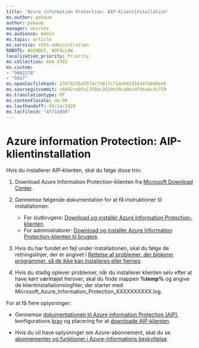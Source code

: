 ```yaml
---
title: 'Azure information Protection: AIP-klientinstallation'
ms.author: pebaum
author: pebaum
manager: mnirkhe
ms.audience: Admin
ms.topic: article
ms.service: o365-administration
ROBOTS: NOINDEX, NOFOLLOW
localization_priority: Priority
ms.collection: Adm_O365
ms.custom:
- "9002278"
- "5027"
ms.openlocfilehash: 230f857bd35f4cf381fc71de04231834fb8d0ee6
ms.sourcegitcommit: c6692ce0fa1358ec3529e59ca0ecdfdea4cdc759
ms.translationtype: MT
ms.contentlocale: da-DK
ms.lasthandoff: 09/14/2020
ms.locfileid: "47714898"
---
```

# <a name="azure-information-protection-aip-client-installation"></a>Azure information Protection: AIP-klientinstallation

Hvis du installerer AIP-klienten, skal du følge disse trin:

1. Download Azure Information Protection-klienten fra [Microsoft Download Center](https://www.microsoft.com/download/details.aspx?id=53018).

2. Gennemse følgende dokumentation for at få instruktioner til installationen:

    - For slutbrugere: [Download og installér Azure Information Protection-klienten](https://docs.microsoft.com/azure/information-protection/rms-client/install-client-app).
    - For administratorer: [Download og installér Azure Information Protection-klienten til brugere](https://docs.microsoft.com/azure/information-protection/rms-client/client-admin-guide-install).

3. Hvis du har fundet en fejl under installationen, skal du følge de retningslinjer, der er angivet i [Rettelse af problemer, der blokerer programmer, så de ikke kan installeres eller fjernes](https://support.microsoft.com/help/17588/windows-fix-problems-that-block-programs-being-installed-or-removed).

4. Hvis du stadig oplever problemer, når du installerer klienten selv efter at have kørt værktøjet herover, skal du finde mappen **%temp%** og angive de klientinstallationslogfiler, der starter med Microsoft_Azure_Information_Protection_XXXXXXXXXX.log.

For at få flere oplysninger:

- Gennemse [dokumentationen til Azure information Protection (AIP)](https://docs.microsoft.com/azure/information-protection/what-is-information-protection), konfigurations [krav](https://docs.microsoft.com/azure/information-protection/get-started/requirements) og placering for at [downloade AIP-klienten](https://www.microsoft.com/download/details.aspx?id=53018).

- Hvis du vil have oplysninger om Azure-abonnement, skal du se [abonnementer og funktioner i Azure-informations beskyttelse](https://azure.microsoft.com/pricing/details/information-protection).
